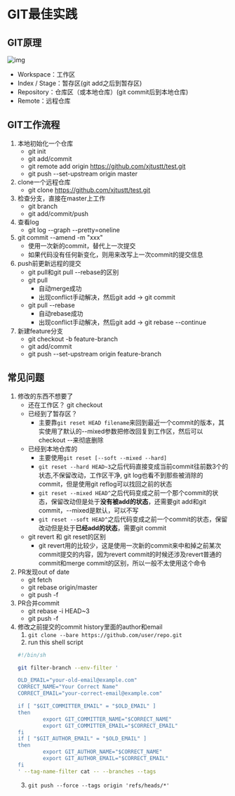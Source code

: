 # GIT最佳实践

## GIT原理

![img](img/git-structure.jpg)

- Workspace：工作区
- Index / Stage：暂存区(git add之后到暂存区)
- Repository：仓库区（或本地仓库）(git commit后到本地仓库)
- Remote：远程仓库

## GIT工作流程
1. 本地初始化一个仓库
	- git init
	- git add/commit
	- git remote add origin https://github.com/xjtustt/test.git
	- git push --set-upstream origin master
2. clone一个远程仓库
	- git clone https://github.com/xjtustt/test.git
3. 检查分支，直接在master上工作
	- git branch
	- git add/commit/push
4. 查看log
	- git log --graph --pretty=oneline
5. git commit --amend -m "xxx"
	- 使用一次新的commit，替代上一次提交
	- 如果代码没有任何新变化，则用来改写上一次commit的提交信息
6. push前更新远程的提交
	- git pull和git pull --rebase的区别
	- git pull
		- 自动merge成功
		- 出现conflict手动解决，然后git add -> git commit
	- git pull --rebase
		- 自动rebase成功
		- 出现conflict手动解决，然后git add -> git rebase --continue
7. 新建feature分支
	- git checkout -b feature-branch
	- git add/commit
	- git push --set-upstream origin feature-branch

## 常见问题
1. 修改的东西不想要了
	- 还在工作区？ git checkout
	- 已经到了暂存区？
		- 主要靠`git reset HEAD filename`来回到最近一个commit的版本，其实使用了默认的--mixed参数把修改回复到工作区，然后可以checkout --来彻底删除
	- 已经到本地仓库的
		- 主要使用`git reset [--soft --mixed --hard]`
		- `git reset --hard HEAD~3`之后代码直接变成当前commit往前数3个的状态,不保留改动，工作区干净, git log也看不到那些被消除的commit，但是使用git reflog可以找回之前的状态
		- `git reset --mixed HEAD^`之后代码变成之前一个那个commit的状态，保留改动但是处于**没有被add的状态**，还需要git add和git commit，--mixed是默认，可以不写
		- `git reset --soft HEAD^`之后代码变成之前一个commit的状态，保留改动但是处于**已经add的状态**，需要git commit
	- git revert 和 git reset的区别
		- git revert用的比较少，这是使用一次新的commit来中和掉之前某次commit提交的内容，因为revert commit的时候还涉及revert普通的commit和merge commit的区别，所以一般不太使用这个命令
2. PR发现out of date
	- git fetch
	- git rebase origin/master
	- git push -f
3. PR合并commit
	- git rebase -i HEAD~3
	- git push -f
4. 修改之前提交的commit history里面的author和email
	1. `git clone --bare https://github.com/user/repo.git`
	2. run this shell script
	```sh
	#!/bin/sh

	git filter-branch --env-filter '

	OLD_EMAIL="your-old-email@example.com"
	CORRECT_NAME="Your Correct Name"
	CORRECT_EMAIL="your-correct-email@example.com"
	
	if [ "$GIT_COMMITTER_EMAIL" = "$OLD_EMAIL" ]
	then
    		export GIT_COMMITTER_NAME="$CORRECT_NAME"
    		export GIT_COMMITTER_EMAIL="$CORRECT_EMAIL"
	fi
	if [ "$GIT_AUTHOR_EMAIL" = "$OLD_EMAIL" ]
	then
    		export GIT_AUTHOR_NAME="$CORRECT_NAME"
    		export GIT_AUTHOR_EMAIL="$CORRECT_EMAIL"
	fi
	' --tag-name-filter cat -- --branches --tags
	```
	3. `git push --force --tags origin 'refs/heads/*'`
